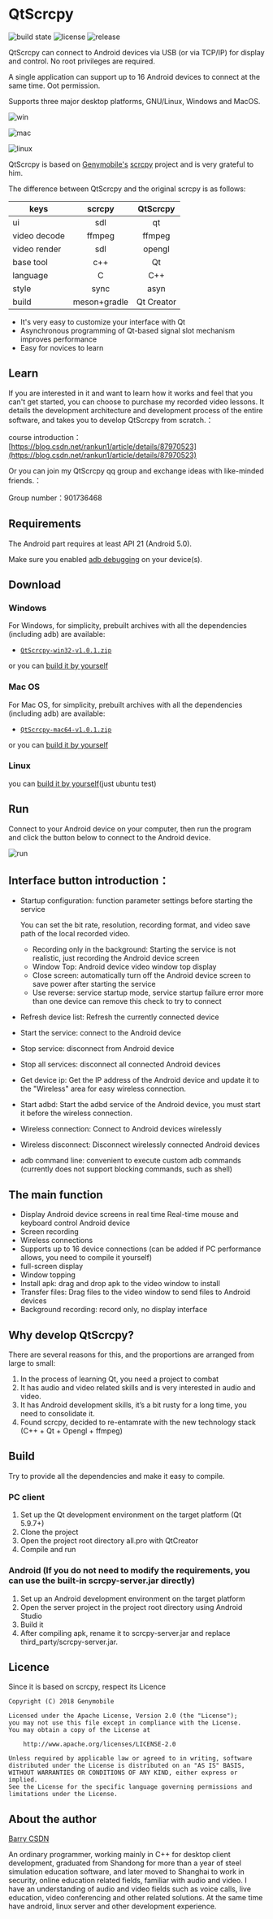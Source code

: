 # QtScrcpy 

![build state](https://img.shields.io/badge/build-passing-brightgreen.svg)
![license](https://img.shields.io/badge/license-Apache2.0-blue.svg)
![release](https://img.shields.io/badge/release-v1.0.1-brightgreen.svg)


QtScrcpy can connect to Android devices via USB (or via TCP/IP) for display and control. No root privileges are required.

A single application can support up to 16 Android devices to connect at the same time. Oot permission.

Supports three major desktop platforms, GNU/Linux, Windows and MacOS.

![win](screenshot/win.png)

![mac](screenshot/mac.jpg)

![linux](screenshot/ubuntu.png)

QtScrcpy is based on [Genymobile's](https://github.com/Genymobile) [scrcpy](https://github.com/Genymobile/scrcpy) project and is very grateful to him.

The difference between QtScrcpy and the original scrcpy is as follows:

keys|scrcpy|QtScrcpy
--|:--:|:--:
ui|sdl|qt
video decode|ffmpeg|ffmpeg
video render|sdl|opengl
base tool|c++|Qt
language|C|C++
style|sync|asyn
build|meson+gradle|Qt Creator

- It's very easy to customize your interface with Qt
- Asynchronous programming of Qt-based signal slot mechanism improves performance
- Easy for novices to learn


## Learn

If you are interested in it and want to learn how it works and feel that you can't get started, you can choose to purchase my recorded video lessons.
It details the development architecture and development process of the entire software, and takes you to develop QtScrcpy from scratch.：

course introduction：[https://blog.csdn.net/rankun1/article/details/87970523](https://blog.csdn.net/rankun1/article/details/87970523)

Or you can join my QtScrcpy qq group and exchange ideas with like-minded friends.：

Group number：901736468


## Requirements
The Android part requires at least API 21 (Android 5.0).

Make sure you enabled [adb debugging][enable-adb] on your device(s).

[enable-adb]: https://developer.android.com/studio/command-line/adb.html#Enabling


## Download

### Windows
For Windows, for simplicity, prebuilt archives with all the dependencies (including adb) are available:

 - [`QtScrcpy-win32-v1.0.1.zip`][github-win32]

[github-win32]: https://github.com/barry-ran/QtScrcpy/releases/download/v1.0.1/QtScrcpy-win32-v1.0.1.zip


or you can [build it by yourself](#Build)

### Mac OS
For Mac OS, for simplicity, prebuilt archives with all the dependencies (including adb) are available:

- [`QtScrcpy-mac64-v1.0.1.zip`][github-mac64]

[github-mac64]: https://github.com/barry-ran/QtScrcpy/releases/download/v1.0.1/QtScrcpy-mac64-v1.0.1.zip

or you can [build it by yourself](#Build)

### Linux
you can [build it by yourself](#Build)(just ubuntu test)


## Run

Connect to your Android device on your computer, then run the program and click the button below to connect to the Android device.

![run](screenshot/run.png)

## Interface button introduction：

- Startup configuration: function parameter settings before starting the service    

    You can set the bit rate, resolution, recording format, and video save path of the local recorded video.

    - Recording only in the background: Starting the service is not realistic, just recording the Android device screen
    - Window Top: Android device video window top display
    - Close screen: automatically turn off the Android device screen to save power after starting the service
    - Use reverse: service startup mode, service startup failure error more than one device can remove this check to try to connect
    

- Refresh device list: Refresh the currently connected device
- Start the service: connect to the Android device
- Stop service: disconnect from Android device
- Stop all services: disconnect all connected Android devices
- Get device ip: Get the IP address of the Android device and update it to the "Wireless" area for easy wireless connection.
- Start adbd: Start the adbd service of the Android device, you must start it before the wireless connection.
- Wireless connection: Connect to Android devices wirelessly
- Wireless disconnect: Disconnect wirelessly connected Android devices
- adb command line: convenient to execute custom adb commands (currently does not support blocking commands, such as shell)


## The main function
- Display Android device screens in real time
Real-time mouse and keyboard control Android device
- Screen recording
- Wireless connections
- Supports up to 16 device connections (can be added if PC performance allows, you need to compile it yourself)
- full-screen display
- Window topping
- Install apk: drag and drop apk to the video window to install
- Transfer files: Drag files to the video window to send files to Android devices
- Background recording: record only, no display interface


## Why develop QtScrcpy?
There are several reasons for this, and the proportions are arranged from large to small:
1. In the process of learning Qt, you need a project to combat
2. It has audio and video related skills and is very interested in audio and video.
3. It has Android development skills, it’s a bit rusty for a long time, you need to consolidate it.
4. Found scrcpy, decided to re-entamrate with the new technology stack (C++ + Qt + Opengl + ffmpeg)


## Build
Try to provide all the dependencies and make it easy to compile.

### PC client
1. Set up the Qt development environment on the target platform (Qt 5.9.7+)
2. Clone the project
3. Open the project root directory all.pro with QtCreator
4. Compile and run

### Android (If you do not need to modify the requirements, you can use the built-in scrcpy-server.jar directly)
1. Set up an Android development environment on the target platform
2. Open the server project in the project root directory using Android Studio
3. Build it
4. After compiling apk, rename it to scrcpy-server.jar and replace third_party/scrcpy-server.jar.

## Licence
Since it is based on scrcpy, respect its Licence

    Copyright (C) 2018 Genymobile

    Licensed under the Apache License, Version 2.0 (the "License");
    you may not use this file except in compliance with the License.
    You may obtain a copy of the License at

        http://www.apache.org/licenses/LICENSE-2.0

    Unless required by applicable law or agreed to in writing, software
    distributed under the License is distributed on an "AS IS" BASIS,
    WITHOUT WARRANTIES OR CONDITIONS OF ANY KIND, either express or implied.
    See the License for the specific language governing permissions and
    limitations under the License.

## About the author

[Barry CSDN](https://blog.csdn.net/rankun1)

An ordinary programmer, working mainly in C++ for desktop client development, graduated from Shandong for more than a year of steel simulation education software, and later moved to Shanghai to work in security, online education related fields, familiar with audio and video. I have an understanding of audio and video fields such as voice calls, live education, video conferencing and other related solutions. At the same time have android, linux server and other development experience.

